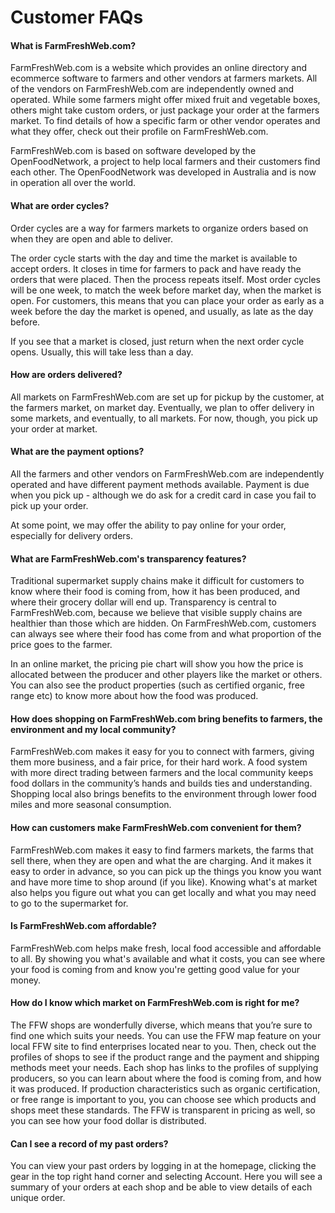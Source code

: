 # Customer FAQs

#### What is FarmFreshWeb.com?

FarmFreshWeb.com is a website which provides an online directory and ecommerce software to farmers and other vendors at farmers markets. All of the vendors on FarmFreshWeb.com are independently owned and operated. While some farmers might offer mixed fruit and vegetable boxes, others might take custom orders, or just package your order at the farmers market. To find details of how a specific farm or other vendor operates and what they offer, check out their profile on FarmFreshWeb.com.

FarmFreshWeb.com is based on software developed by the OpenFoodNetwork, a project to help local farmers and their customers find each other.  The OpenFoodNetwork was developed in Australia and is now in operation all over the world.

#### What are order cycles?

Order cycles are a way for farmers markets to organize orders based on when they are open and able to deliver.

The order cycle starts with the day and time the market is available to accept orders. It closes in time for farmers to pack and have ready the orders that were placed. Then the process repeats itself. Most order cycles will be one week, to match the week before market day, when the market is open. For customers, this means that you can place your order as early as a week before the day the market is opened, and usually, as late as the day before.

If you see that a market is closed, just return when the next order cycle opens.  Usually, this will take less than a day.

#### How are orders delivered?

All markets on FarmFreshWeb.com are set up for pickup by the customer, at the farmers market, on market day.  Eventually, we plan to offer delivery in some markets, and eventually, to all markets.  For now, though, you pick up your order at market.

#### What are the payment options?

All the farmers and other vendors on FarmFreshWeb.com are independently operated and have different payment methods available. Payment is due when you pick up - although we do ask for a credit card in case you fail to pick up your order.

At some point, we may offer the ability to pay online for your order, especially for delivery orders.

#### What are FarmFreshWeb.com's transparency features?

Traditional supermarket supply chains make it difficult for customers to know where their food is coming from, how it has been produced, and where their grocery dollar will end up. Transparency is central to FarmFreshWeb.com, because we believe that visible supply chains are healthier than those which are hidden. On FarmFreshWeb.com, customers can always see where their food has come from and what proportion of the price goes to the farmer.

In an online market, the  pricing pie chart will show you how the price is allocated between the producer and other players like the market or others. You can also see the product properties \(such as certified organic, free range etc\) to know more about how the food was produced.

#### How does shopping on FarmFreshWeb.com bring benefits to farmers, the environment and my local community?

FarmFreshWeb.com makes it easy for you to connect with farmers, giving them more business, and a fair price, for their hard work. A food system with more direct trading between farmers and the local community keeps food dollars in the community’s hands and builds ties and understanding. Shopping local also brings benefits to the environment through lower food miles and more seasonal consumption.

#### How can customers make FarmFreshWeb.com convenient for them?

FarmFreshWeb.com makes it easy to find farmers markets, the farms that sell there, when they are open and what the are charging.  And it makes it easy to order in advance, so you can pick up the things you know you want and have more time to shop around \(if you like\).  Knowing what's at market also helps you figure out what you can get locally and what you may need to go to the supermarket for.

#### Is FarmFreshWeb.com affordable?

FarmFreshWeb.com helps make fresh, local food accessible and affordable to all. By showing you what's available and what it costs, you can see where your food is coming from and know you're getting good value for your money.

#### How do I know which market on FarmFreshWeb.com is right for me?

The FFW shops are wonderfully diverse, which means that you’re sure to find one which suits your needs. You can use the FFW map feature on your local FFW site to find enterprises located near to you. Then, check out the profiles of shops to see if the product range and the payment and shipping methods meet your needs. Each shop has links to the profiles of supplying producers, so you can learn about where the food is coming from, and how it was produced. If production characteristics such as organic certification, or free range is important to you, you can choose see which products and shops meet these standards. The FFW is transparent in pricing as well, so you can see how your food dollar is distributed.

#### Can I see a record of my past orders?

You can view your past orders by logging in at the homepage, clicking the gear in the top right hand corner and selecting Account. Here you will see a summary of your orders at each shop and be able to view details of each unique order.

